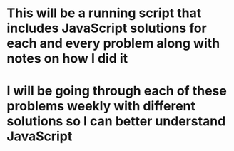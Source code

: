 # This will be a running script that includes JavaScript solutions for each and every problem along with notes on how I did it 


# I will be going through each of these problems weekly with different solutions so I can better understand JavaScript




